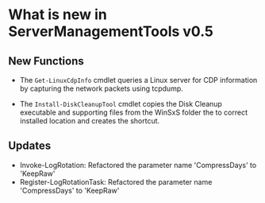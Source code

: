 # What is new in ServerManagementTools v0.5

## New Functions

- The `Get-LinuxCdpInfo` cmdlet queries a Linux server for CDP information by capturing the network packets using tcpdump.

- The `Install-DiskCleanupTool` cmdlet copies the Disk Cleanup executable and supporting files from the WinSxS folder the to correct installed location and creates the shortcut.

## Updates

- Invoke-LogRotation: Refactored the parameter name 'CompressDays' to 'KeepRaw'
- Register-LogRotationTask: Refactored the parameter name 'CompressDays' to 'KeepRaw'
